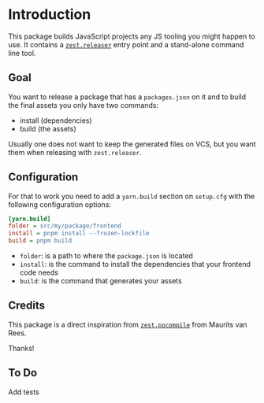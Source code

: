# Introduction

This package builds JavaScript projects any JS tooling you might happen to use.
It contains a [`zest.releaser`](http://pypi.org/project/zest.releaser)
entry point and a stand-alone command line tool.

## Goal

You want to release a package that has a `packages.json` on it
and to build the final assets you only have two commands:

- install (dependencies)
- build (the assets)

Usually one does not want to keep the generated files on VCS,
but you want them when releasing with `zest.releaser`.

## Configuration

For that to work you need to add a `yarn.build` section on `setup.cfg`
with the following configuration options:

```ini
[yarn.build]
folder = src/my/package/frontend
install = pnpm install --frozen-lockfile
build = pnpm build
```

- `folder`: is a path to where the `package.json` is located
- `install`: is the command to install the dependencies that your frontend code needs
- `build`: is the command that generates your assets

## Credits

This package is a direct inspiration from
[`zest.pocompile`](https://pypi.org/project/zest.pocompile) from Maurits van Rees.

Thanks!

## To Do

Add tests
